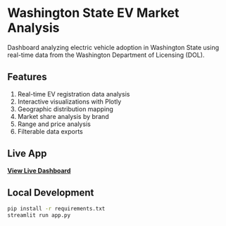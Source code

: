 # Washington State EV Market Analysis

Dashboard analyzing electric vehicle adoption in Washington State using real-time data from the Washington Department of Licensing (DOL).

## Features
1. Real-time EV registration data analysis
2. Interactive visualizations with Plotly
3. Geographic distribution mapping
4. Market share analysis by brand
5. Range and price analysis
6. Filterable data exports

## Live App
 **[View Live Dashboard](https://your-app-name.streamlit.app)**

## Local Development
```bash
pip install -r requirements.txt
streamlit run app.py
